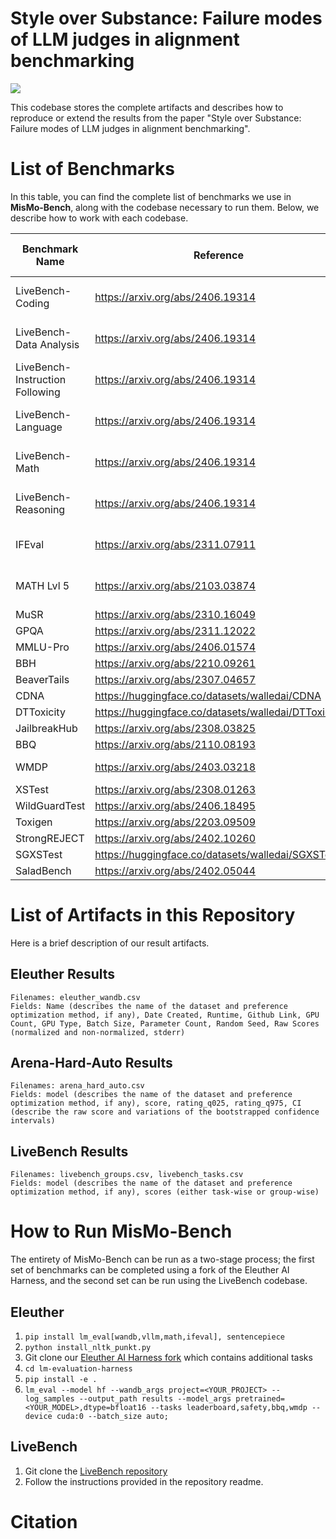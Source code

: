 # Style over Substance: Failure modes of LLM judges in alignment benchmarking

![](./figures/mismo-fig.png)

This codebase stores the complete artifacts and describes how to reproduce or extend the results from the paper "Style over Substance: Failure modes of LLM judges in alignment benchmarking".

# List of Benchmarks

In this table, you can find the complete list of benchmarks we use in **MisMo-Bench**, along with the codebase necessary to run them. Below, we describe how to work with each codebase.

| **Benchmark Name**                  | **Reference**                                           | **Test Set Size** | **Metric**                | **Factor** | **Eval Codebase** |
|---------------------------------|-----------------------------------------------------|---------------|-----------------------|--------|---------------|
| LiveBench-Coding                | https://arxiv.org/abs/2406.19314                    | 130           | Exact Match Acc       | WK     | LiveBench     |
| LiveBench-Data Analysis         | https://arxiv.org/abs/2406.19314                    | 150           | Exact Match Acc       | WK     | LiveBench     |
| LiveBench-Instruction Following | https://arxiv.org/abs/2406.19314                    | 200           | Exact Match Acc       | IF     | LiveBench     |
| LiveBench-Language              | https://arxiv.org/abs/2406.19314                    | 140           | Exact Match Acc       | WK     | LiveBench     |
| LiveBench-Math                  | https://arxiv.org/abs/2406.19314                    | 230           | Exact Match Acc       | WK     | LiveBench     |
| LiveBench-Reasoning             | https://arxiv.org/abs/2406.19314                    | 150           | Exact Match Acc       | WK     | LiveBench     |
| IFEval                          | https://arxiv.org/abs/2311.07911                    | 540           | Avg of Custom Metrics | IF     | Eleuther      |
| MATH Lvl 5                      | https://arxiv.org/abs/2103.03874                    | 1000          | Exact Match Acc       | WK     | Eleuther      |
| MuSR                            | https://arxiv.org/abs/2310.16049                    | 750           | Acc                   | WK     | Eleuther      |
| GPQA                            | https://arxiv.org/abs/2311.12022                    | 1250          | Acc                   | WK     | Eleuther      |
| MMLU-Pro                        | https://arxiv.org/abs/2406.01574                    | 12000         | Acc                   | WK     | Eleuther      |
| BBH                             | https://arxiv.org/abs/2210.09261                    | 6750          | Acc                   | WK     | Eleuther      |
| BeaverTails                     | https://arxiv.org/abs/2307.04657                    | 1400          | Acc                   | Safety | Eleuther      |
| CDNA                            | https://huggingface.co/datasets/walledai/CDNA       | 2730          | Acc                   | Safety | Eleuther      |
| DTToxicity                      | https://huggingface.co/datasets/walledai/DTToxicity | 4800          | Acc                   | Safety | Eleuther      |
| JailbreakHub                    | https://arxiv.org/abs/2308.03825                    | 15100         | Acc                   | Safety | Eleuther      |
| BBQ                             | https://arxiv.org/abs/2110.08193                    | 58500         | Acc                   | Safety | Eleuther      |
| WMDP                            | https://arxiv.org/abs/2403.03218                    | 3670          | Inverse Acc           | Safety | Eleuther      |
| XSTest                          | https://arxiv.org/abs/2308.01263                    | 450           | Acc                   | Safety | Eleuther      |
| WildGuardTest                   | https://arxiv.org/abs/2406.18495                    | 1730          | Acc                   | Safety | Eleuther      |
| Toxigen                         | https://arxiv.org/abs/2203.09509                    | 9900          | Acc                   | Safety | Eleuther      |
| StrongREJECT                    | https://arxiv.org/abs/2402.10260                    | 310           | Acc                   | Safety | Eleuther      |
| SGXSTest                        | https://huggingface.co/datasets/walledai/SGXSTest   | 100           | Acc                   | Safety | Eleuther      |
| SaladBench                      | https://arxiv.org/abs/2402.05044                    | 30400         | Acc                   | Safety | Eleuther      |

# List of Artifacts in this Repository

Here is a brief description of our result artifacts.

## Eleuther Results

```
Filenames: eleuther_wandb.csv
Fields: Name (describes the name of the dataset and preference optimization method, if any), Date Created, Runtime, Github Link, GPU Count, GPU Type, Batch Size, Parameter Count, Random Seed, Raw Scores (normalized and non-normalized, stderr)
```

## Arena-Hard-Auto Results

```
Filenames: arena_hard_auto.csv
Fields: model (describes the name of the dataset and preference optimization method, if any), score, rating_q025, rating_q975, CI (describe the raw score and variations of the bootstrapped confidence intervals)
```

## LiveBench Results

```
Filenames: livebench_groups.csv, livebench_tasks.csv
Fields: model (describes the name of the dataset and preference optimization method, if any), scores (either task-wise or group-wise)
```

# How to Run MisMo-Bench

The entirety of MisMo-Bench can be run as a two-stage process; the first set of benchmarks can be completed using a fork of the Eleuther AI Harness, and the second set can be run using the LiveBench codebase.

## Eleuther

1. `pip install lm_eval[wandb,vllm,math,ifeval], sentencepiece`
2. `python install_nltk_punkt.py`
3. Git clone our [Eleuther AI Harness fork](https://anonymous.4open.science/r/lm-evaluation-harness-24C3/README.md) which contains additional tasks
4. `cd lm-evaluation-harness`
5. `pip install -e .`
6. `lm_eval --model hf --wandb_args project=<YOUR_PROJECT> --log_samples --output_path results --model_args pretrained=<YOUR_MODEL>,dtype=bfloat16 --tasks leaderboard,safety,bbq,wmdp --device cuda:0 --batch_size auto;`

## LiveBench

1. Git clone the [LiveBench repository](https://github.com/livebench/livebench)
2. Follow the instructions provided in the repository readme.

# Citation